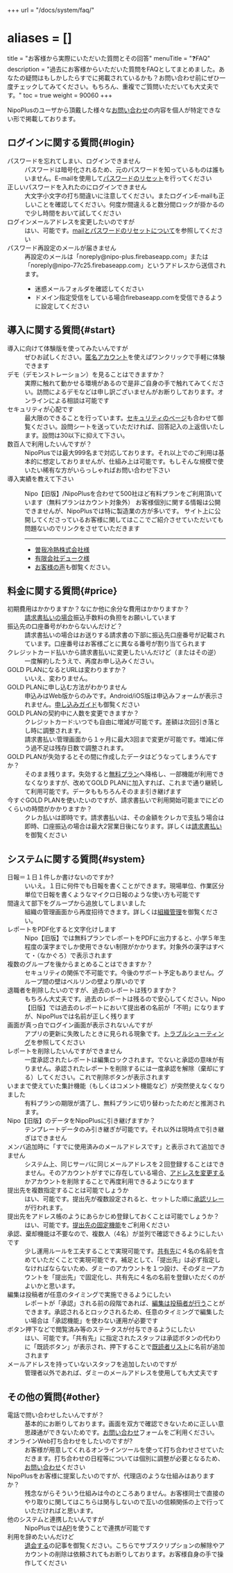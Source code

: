 +++
url = "/docs/system/faq/"
# aliases = []
title = "お客様から実際にいただいた質問とその回答"
menuTitle = "❓FAQ"
description = "過去にお客様からいただいた質問をFAQとしてまとめました。あなたの疑問はもしかしたらすでに掲載されているかも？お問い合わせ前にぜひ一度チェックしてみてください。もちろん、重複でご質問いただいても大丈夫です。"
toc = true
weight = 90060
+++

NipoPlusのユーザから頂戴した様々な<a href="/others/inquery/">お問い合わせ</a>の内容を個人が特定できない形で掲載しております。

## ログインに関する質問{#login}

<dl class="faq">
<dt><div>パスワードを忘れてしまい、ログインできません</dt><div>
<dd><div>パスワードは暗号化されるため、元のパスワードを知っているものは誰もいません。E-mailを使用して<a href="/docs/manual/account/email/#password">パスワードのリセット</a>を行ってください</dd><div>
<dt><div>正しいパスワードを入れたのにログインできません</dt><div>
<dd><div>大文字小文字の打ち間違いに注意してください。またログインE-mailも正しいことを確認してください。何度か間違えると数分間ロックが掛かるので少し時間をおいて試してください</dd><div>
<dt><div>ログインメールアドレスを変更したいのですが</dt><div>
<dd><div>はい、可能です。<a href="/docs/manual/account/email/">mailとパスワードのリセットについて</a>を参照してください</dd><div>
<dt><div>パスワード再設定のメールが届きません</dt><div>
<dd><div>
  <div>再設定のメールは「noreply@nipo-plus.firebaseapp.com」または「noreply@nipo-77c25.firebaseapp.com」というアドレスから送信されます。
    <ul style="display:block">
      <li>迷惑メールフォルダを確認してください</li>
      <li>ドメイン指定受信をしている場合firebaseapp.comを受信できるように設定してください</li>
    </ul>
  </div>
</dd><div>
</dl>

## 導入に関する質問{#start}

<dl class="faq">
<dt><div>導入に向けて体験版を使ってみたいんですが</dt><div>
<dd><div>ぜひお試しください。<a href="/docs/manual/utils/tokumei/">匿名アカウント</a>を使えばワンクリックで手軽に体験できます</dd><div>
<dt><div>デモ（デモンストレーション）を見ることはできますか？</dt><div>
<dd><div>実際に触れて動かせる環境があるので是非ご自身の手で触れてみてください。訪問によるデモなどは申し訳ございませんがお断りしております。オンラインによる相談は可能です</dd><div>
<dt><div>セキュリティが心配です</dt><div>
<dd><div>最大限のできることを行っています。<a href="/docs/system/security/">セキュリティのページ</a>も合わせて御覧ください。設問シートを送っていただければ、回答記入の上返信いたします。設問は30以下に抑えて下さい。</dd><div>
<dt><div>数百人で利用したいんですが？</dt><div>
<dd><div>NipoPlusでは最大999名まで対応しております。それ以上でのご利用は基本的に想定しておりませんが、仕組み上は可能です。もしそんな規模で使いたい稀有な方がいらっしゃればお問い合わせ下さい</dd><div>
<dt><div>導入実績を教えて下さい</dt><div>
<dd><div>
<div>

Nipo【旧版】/NipoPlusを合わせて500社ほど有料プランをご利用頂いています（無料プランはカウント対象外）
お客様個別に関する情報は公開できませんが、NipoPlusでは特に製造業の方が多いです。
サイト上に公開してくださっているお客様に関してはここでご紹介させていただいても問題ないのでリンクをさせていただきます

<hr>
<ul>
<li><a href="https://www.sogareinetsu.com/worklog/nipo/">曽我冷熱株式会社様</a></li>
<li><a href="https://ameblo.jp/dukeblog-life/entry-12452375114.html">有限会社デューク様</a></li>
<li><a href="/lp/checksheet/#user_voice">お客様の声</a>も御覧ください。</li>
</ul>
</div>
</dd><div>
</dl>

## 料金に関する質問{#price}

<dl class="faq">
<dt><div>初期費用はかかりますか？なにか他に余分な費用はかかりますか？</dt><div>
<dd><div><a href="/docs/price/invoice/">請求書払いの場合</a>振込手数料の負担をお願いしています</dd><div>
<dt><div>振込先の口座番号がわからないんだけど？</dt><div>
<dd><div>請求書払いの場合はお送りする請求書の下部に振込先口座番号が記載されています。口座番号はお客様ごとに異なる番号が割り当てられます</dd><div>
<dt><div>クレジットカード払いから請求書払いに変更したいんだけど（またはその逆）</dt><div>
<dd><div>一度解約したうえで、再度お申し込みください。</dd><div>
<dt><div>GOLD PLANになるとURLは変わりますか？</dt><div>
<dd><div>いいえ、変わりません。</dd><div>
<dt><div>GOLD PLANに申し込む方法がわかりません</dt><div>
<dd><div>申込みはWeb版からのみです。Android/iOS版は申込みフォームが表示されません。<a href="/docs/price/fee/">申し込みガイド</a>も御覧ください</dd><div>
<dt><div>GOLD PLANの契約中に人数を変更できますか？</dt><div>
<dd><div>クレジットカード:いつでも自由に増減が可能です。差額は次回引き落とし時に調整されます。<br>請求書払い:管理画面から１ヶ月に最大3回まで変更が可能です。増減に伴う過不足は残存日数で調整されます。</dd><div>
<dt><div>GOLD PLANが失効するとその間に作成したデータはどうなってしまうんですか？</dt><div>
<dd><div>そのまま残ります。失効すると<a href="/docs/price/free/">無料プラン</a>へ降格し、一部機能が利用できなくなりますが、改めてGOLD PLANに加入すれば、これまで通り継続して利用可能です。データももちろんそのまま引き継げます</dd><div>
<dt><div>今すぐGOLD PLANを使いたいのですが、請求書払いで利用開始可能までにどのくらいの時間がかかりますか？</dt><div>
<dd><div>クレカ払いは即時です。請求書払いは、その金額をクレカで支払う場合は即時、口座振込の場合は最大2営業日後になります。詳しくは<a href="/docs/price/invoice/">請求書払い</a>を御覧ください</dd><div>
</dl>

## システムに関する質問{#system}

<dl class="faq">
<dt><div>日報＝１日１件しか書けないのですか?</dt><div>
<dd><div>いいえ。１日に何件でも日報を書くことができます。現場単位、作業区分単位で日報を書くようなマイクロ日報のような使い方も可能です</dd><div>
<dt><div>間違えて部下をグループから追放してしまいました</dt><div>
<dd><div>組織の管理画面から再度招待できます。詳しくは<a href="/docs/setup/_about/#join_staff">組織管理</a>を御覧ください。</dd><div>
<dt><div>レポートをPDF化すると文字化けします</dt><div>
<dd><div>Nipo【旧版】では無料プランでレポートをPDFに出力すると、小学５年生程度の漢字までしか使用できない制限がかかります。対象外の漢字はすべて・（なかぐろ）で表示されます</dd><div>
<dt><div>複数のグループを後からまとめることはできますか？</dt><div>
<dd><div>セキュリティの関係で不可能です。今後のサポート予定もありません。グループ間の壁はベルリンの壁より厚いのです</dd><div>
<dt><div>退職者を削除したいのですが、過去のレポートは残りますか？</dt><div>
<dd><div>もちろん大丈夫です。過去のレポートは残るので安心してください。Nipo【旧版】では過去のレポートにおいて提出者の名前が「不明」になりますが、NipoPlusでは名前が正しく残ります</dd><div>
<dt><div>画面が真っ白でログイン画面が表示されないんですが</dt><div>
<dd><div>アプリの更新に失敗したときに見られる現象です。<a href="/docs/system/fix/">トラブルシューティング</a>を参照してください</dd><div>
<dt><div>レポートを削除したいんですができません</dt><div>
<dd><div>一度承認されたレポートは編集ロックされます。でないと承認の意味が有りません。承認されたレポートを削除するには一度承認を解除（棄却にする）してください。これで削除ボタンが表示されます</dd><div>
<dt><div>いままで使えていた集計機能（もしくはコメント機能など）が突然使えなくなりました</dt><div>
<dd><div>有料プランの期限が満了し、無料プランに切り替わったためだと推測されます。</dd><div>
<dt><div>Nipo【旧版】のデータをNipoPlusに引き継げますか？</dt><div>
<dd><div>テンプレートデータのみ引き継ぎが可能です。それ以外は現時点で引き継ぎはできません</dd><div>
<dt><div>メンバ追加時に「すでに使用済みのメールアドレスです」と表示されて追加できません</dt><div>
<dd><div>システム上、同じサーバに同じメールアドレスを２回登録することはできません。そのアカウントがすでに存在している場合、<a href="/docs/manual/account/email/#change">アドレスを変更する</a>かアカウントを削除することで再度利用できるようになります</dd><div>
<dt><div>提出先を複数指定することは可能でしょうか</dt><div>
<dd><div>はい、可能です。提出先が複数設定されると、セットした順に<a href="/docs/manual/write-report/dist/#stamp">承認リレー</a>が行われます。</dd><div>
<dt><div>提出先をアドレス帳のようにあらかじめ登録しておくことは可能でしょうか？</dt><div>
<dd><div>はい、可能です。<a href="/docs/setup/staff-local/dist/">提出先の固定機能</a>をご利用ください</dd><div>
<dt><div>承認、棄却機能は不要なので、複数人（4名）が並列で確認できるようにしたいです</dt><div>
<dd><div>少し運用ルールを工夫することで実現可能です。<a href="/docs/manual/write-report/dist/#whatisDist">共有先</a>に４名の名前を含めていただくことで実現可能です。補足として、「提出先」は必ず指定しなければならないため、ダミーのアカウントを１つ設け、そのダミーアカウントを「提出先」で固定化し、共有先に４名の名前を登録いただくのがよいかと思います。</dd><div>
<dt><div>編集は投稿者が任意のタイミングで実施できるようにしたい</dt><div>
<dd><div>レポートが「承認」される前の段階であれば、<a href="/docs/manual/write-report/rewrite/">編集は投稿者が行う</a>ことができます。承認されるとロックされるため、任意のタイミングで編集したい場合は「承認機能」を使わない運用が必要です</dd><div>
<dt><div>ボタン押下などで閲覧済み等のステータスが付与できるようにしたい</dt><div>
<dd><div>はい、可能です。「共有先」に指定されたスタッフは承認ボタンの代わりに「既読ボタン」が表示され、押下することで<a href="/docs/manual/read-report/state/#readed">既読者リスト</a>に名前が追加されます</dd><div>
<dt><div>メールアドレスを持っていないスタッフを追加したいのですが</dt><div>
<dd><div>管理者以外であれば、ダミーのメールアドレスを使用しても大丈夫です</dd><div>
</dl>

## その他の質問{#other}

<dl class="faq">
<dt><div>電話で問い合わせしたいんですが？</dt><div>
<dd><div>基本的にお断りしております。画面を双方で確認できないために正しい意思疎通ができないためです。<a href="/others/inquery/">お問い合わせ</a>フォームをご利用ください。</dd><div>
<dt><div>オンラインWeb打ち合わせをしたいのですが?</dt><div>
<dd><div>お客様が用意してくれるオンラインツールを使って打ち合わせさせていただきます。打ち合わせの日程等については個別に調整が必要となるため、<a href="/others/inquery/">お問い合わせ</a>ください</dd><div>
<dt><div>NipoPlusをお客様に提案したいのですが、代理店のような仕組みはありますか？</dt><div>
<dd><div>残念ながらそういう仕組みは今のところありません。お客様同士で直接のやり取りに関してはこちらは関与しないので互いの信頼関係の上で行っていただければと思います。</dd><div>
<dt><div>他のシステムと連携したいんですが</dt><div>
<dd><div>NipoPlusでは<a href="/docs/manual/api/">API</a>を使うことで連携が可能です</dd><div>
<dt><div>利用を辞めたいんだけど</dt><div>
<dd><div><a href="/docs/manual/utils/org/">退会する</a>の記事を御覧ください。こちらでサブスクリプションの解除やアカウントの削除は依頼されてもお断りしております。お客様自身の手で操作してください</dd><div>
</dl>
